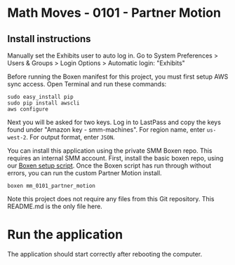 # Math Moves - 0101 - Partner Motion

## Install instructions

Manually set the Exhibits user to auto log in. Go to System Preferences > Users & Groups > Login Options > Automatic login: "Exhibits"

Before running the Boxen manifest for this project, you must first setup AWS sync access.
Open Terminal and run these commands:

    sudo easy_install pip
    sudo pip install awscli
    aws configure
    
Next you will be asked for two keys. Log in to LastPass and copy the keys found under "Amazon key - smm-machines". 
For region name, enter ```us-west-2```.
For output format, enter ```JSON```.

You can install this application using the private SMM Boxen repo. This requires an internal SMM account.
First, install the basic boxen repo, using our [Boxen setup script](https://github.com/scimusmn/boxen-setup). 
Once the Boxen script has run through without errors, you can run the custom Partner Motion install.

    boxen mm_0101_partner_motion
    

Note this project does not require any files from this Git repository. This README.md is the only file here.


# Run the application
The application should start correctly after rebooting the computer.
